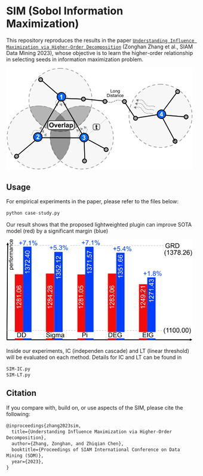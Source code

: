# SIM (Sobol Information Maximization)


This repository reproduces the results in the paper [`Understanding Influence Maximization via Higher-Order Decomposition`](https://epubs.siam.org/doi/abs/10.1137/1.9781611977653.ch86) (Zonghan Zhang et al., SIAM Data Mining 2023), whose objective is to learn the higher-order relationship in selecting seeds in information maximization problem.



[<img src="sim_intro.png" width="500" />](sim_intro.png)


## Usage

For empirical experiments in the paper, please refer to the files below:

```python
python case-study.py
```

Our result shows that the proposed lightweighted plugin can improve SOTA model (red) by a significant margin (blue)

[<img src="performance.png" width="500" />](performance.png)

Inside our experiments, IC (independen cascade) and LT (linear threshold) will be evaluated on each method. Details for IC and LT can be found in
```
SIM-IC.py
SIM-LT.py
```




## Citation

If you compare with, build on, or use aspects of the SIM, please cite the following:
```
@inproceedings{zhang2023sim,
  title={Understanding Influence Maximization via Higher-Order Decomposition},
  author={Zhang, Zonghan, and Zhiqian Chen},
  booktitle={Proceedings of SIAM International Conference on Data Mining (SDM)},
  year={2023},
}
```
